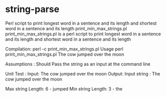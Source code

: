 # string-parse
Perl script to print longest word in a sentence and its length and shortest word in a sentence and its length
print_min_max_strings.pl
   print_min_max_strings.pl is a perl script to print longest word in a sentence and its length and shortest word in a sentence and its length

Compilation: 
    perl -c print_min_max_strings.pl
Usage
    perl print_min_max_strings.pl The cow jumped over the moon

Assumptions : Should Pass the string as an input at the command line 

Unit Test : 
           Input: 
           The cow jumped over the moon
           Output: 
Input string : The cow jumped over the moon

Max string Length: 6 - jumped
Min string Length: 3 - the
